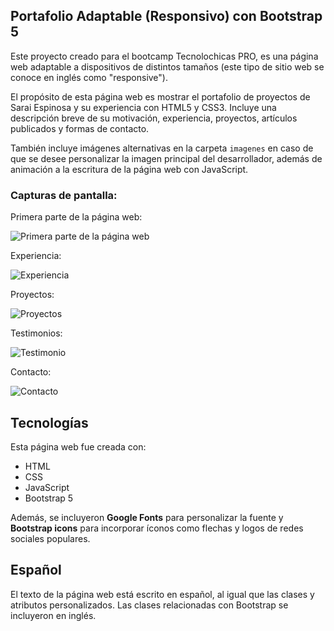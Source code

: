 ## Portafolio Adaptable (Responsivo) con Bootstrap 5

Este proyecto creado para el bootcamp Tecnolochicas PRO, es una página web adaptable a dispositivos de distintos tamaños (este tipo de sitio web se conoce en inglés como "responsive"). 

El propósito de esta página web es mostrar el portafolio de proyectos de Sarai Espinosa y su experiencia con HTML5 y CSS3. Incluye una descripción breve de su motivación, experiencia, proyectos, artículos publicados y formas de contacto. 

También incluye imágenes alternativas en la carpeta `imagenes` en caso de que se desee personalizar la imagen principal del desarrollador, además de animación a la escritura de la página web con JavaScript.

### Capturas de pantalla:

Primera parte de la página web:

![Primera parte de la página web](![image](https://github.com/Sarmik23/Sarmik23.github.io/assets/132253502/0ce55ae8-dde3-42f6-8cb1-f4063a963166)
)

Experiencia:

![Experiencia](![image](https://github.com/Sarmik23/Sarmik23.github.io/assets/132253502/d98f8e06-9734-49bf-9794-7392d6866f3b)
)

Proyectos:

![Proyectos](![image](https://github.com/Sarmik23/Sarmik23.github.io/assets/132253502/bf0fe40b-1fa3-4279-92ae-cae97e95cc66)
)

Testimonios:

![Testimonio](![image](https://github.com/Sarmik23/Sarmik23.github.io/assets/132253502/0e754774-9f62-4f8a-adcd-98da90199b84)
)

Contacto:

![Contacto](![image](https://github.com/Sarmik23/Sarmik23.github.io/assets/132253502/df5df25f-fe68-4d45-be1f-62e43432cecf)
)

## Tecnologías

Esta página web fue creada con:

* HTML
* CSS
* JavaScript 
* Bootstrap 5

Además, se incluyeron **Google Fonts** para personalizar la fuente y **Bootstrap icons** para incorporar íconos como flechas y logos de redes sociales populares. 

## Español

El texto de la página web está escrito en español, al igual que las clases y atributos personalizados. Las clases relacionadas con Bootstrap se incluyeron en inglés.





